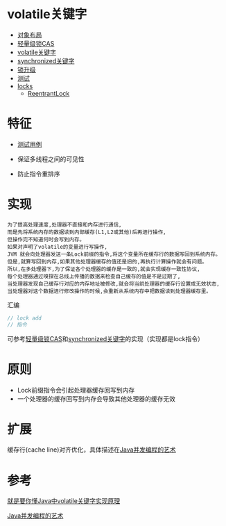 # volatile关键字
- [对象布局](./ObjectLayout.md)
- [轻量级锁CAS](./CompareAndSwap.md)
- [volatile关键字](./Volatile.md)
- [synchronized关键字](./Synchronized.md)
- [锁升级](./LockUpgrade.md)
- [测试](../../src/test/java/cool/zzy/demo/concurrent/LockTest.java)
- [locks](../../src/main/java/cool/zzy/source/java/util/concurrent/locks)
    - [ReentrantLock](./ReentrantLock.md)

# 特征
- [测试用例](../../src/test/java/cool/zzy/demo/concurrent/VolatileTest.java)

- 保证多线程之间的可见性
- 防止指令重排序

# 实现

    为了提高处理速度,处理器不直接和内存进行通信,
    而是先将系统内存的数据读到内部缓存(L1,L2或其他)后再进行操作,
    但操作完不知道何时会写到内存。
    如果对声明了volatile的变量进行写操作,
    JVM 就会向处理器发送一条Lock前缀的指令,将这个变量所在缓存行的数据写回到系统内存。
    但是,就算写回到内存,如果其他处理器缓存的值还是旧的,再执行计算操作就会有问题。
    所以,在多处理器下,为了保证各个处理器的缓存是一致的,就会实现缓存一致性协议,
    每个处理器通过嗅探在总线上传播的数据来检查自己缓存的值是不是过期了,
    当处理器发现自己缓存行对应的内存地址被修改,就会将当前处理器的缓存行设置成无效状态,
    当处理器对这个数据进行修改操作的时候,会重新从系统内存中把数据读到处理器缓存里。

汇编
```java
// lock add
// 指令
```
可参考[轻量级锁CAS](./CompareAndSwap.md)和[synchronized关键字](./Synchronized.md)的实现（实现都是lock指令）

# 原则
- Lock前缀指令会引起处理器缓存回写到内存
- 一个处理器的缓存回写到内存会导致其他处理器的缓存无效

# 扩展
缓存行(cache line)对齐优化，具体描述在[Java并发编程的艺术]()

# 参考
[就是要你懂Java中volatile关键字实现原理](https://www.cnblogs.com/xrq730/p/7048693.html)

[Java并发编程的艺术]()